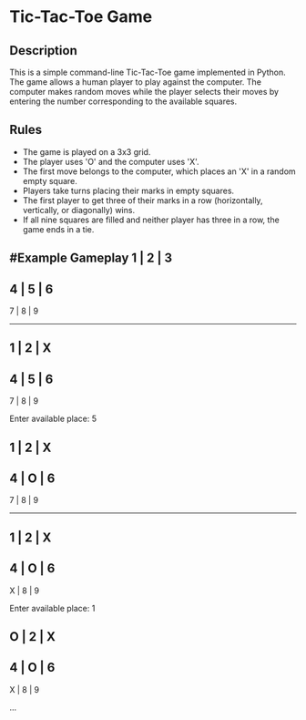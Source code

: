 # Tic-Tac-Toe Game

## Description

This is a simple command-line Tic-Tac-Toe game implemented in Python. The game allows a human player to play against the computer. The computer makes random moves while the player selects their moves by entering the number corresponding to the available squares.

## Rules

- The game is played on a 3x3 grid.
- The player uses 'O' and the computer uses 'X'.
- The first move belongs to the computer, which places an 'X' in a random empty square.
- Players take turns placing their marks in empty squares.
- The first player to get three of their marks in a row (horizontally, vertically, or diagonally) wins.
- If all nine squares are filled and neither player has three in a row, the game ends in a tie.

#Example Gameplay
1  |  2  |  3
-------------
4  |  5  |  6
-------------
7  |  8  |  9

**************

1  |  2  |  X
-------------
4  |  5  |  6
-------------
7  |  8  |  9

Enter available place: 5

1  |  2  |  X
-------------
4  |  O  |  6
-------------
7  |  8  |  9
**************

1  |  2  |  X
-------------
4  |  O  |  6
-------------
X  |  8  |  9

Enter available place: 1

O  |  2  |  X
-------------
4  |  O  |  6
-------------
X  |  8  |  9

...

